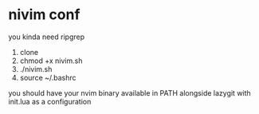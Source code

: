 # nivim conf

you kinda need ripgrep

1. clone
2. chmod +x nivim.sh
3. ./nivim.sh
4. source ~/.bashrc

you should have your nvim binary available in PATH alongside lazygit with init.lua as a configuration



